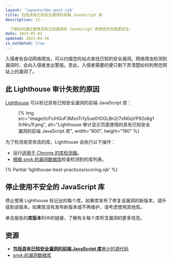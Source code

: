 ```yaml
---
layout: 'layouts/doc-post.njk'
title: 包括具有已知安全漏洞的前端 JavaScript 库
description: |2-

  了解如何通过替换具有已知漏洞的 JavaScript 库使您的页面更安全。
date: 2019-05-02
updated: 2023-04-26
is_outdated: true
---
```


入侵者有自动网络爬虫，可以扫描您的站点查找已知的安全漏洞。网络爬虫检测到漏洞时，会向入侵者发出警报。至此，入侵者需要的便只剩下弄清楚如何利用您网站上的漏洞了。

## 此 Lighthouse 审计失败的原因

[Lighthouse](https://developers.google.com/web/tools/lighthouse/) 可以标记具有已知安全漏洞的前端 JavaScript 库：

<figure>{% Img src="image/tcFciHGuF3MxnTr1y5ue01OGLBn2/7xN0qVP92s6g1XrNru1f.png", alt="Lighthouse 审计显示页面使用的具有已知安全漏洞的前端 JavaScript 库", width="800", height="190" %}</figure>

为了检测易受攻击的库，Lighthouse 会执行以下操作：

- 运行[适用于 Chrome 的库检测器](https://www.npmjs.com/package/js-library-detector)。
- [根据 snyk 的漏洞数据库](https://snyk.io/vuln?packageManager=all)检查检测到的库列表。

{% Partial 'lighthouse-best-practices/scoring.njk' %}

## 停止使用不安全的 JavaScript 库

停止使用 Lighthouse 标记出的每个库。如果库发布了修复该漏洞的新版本，请升级到该版本。如果库没有发布新版本或不再维护，请考虑使用其他库。

单击报告的**库版本**列中的链接，了解有关每个库所含漏洞的更多信息。

## 资源

- [**包括具有已知安全漏洞的前端 JavaScript 库**审计的源代码](https://github.com/GoogleChrome/lighthouse/blob/master/lighthouse-core/audits/dobetterweb/no-vulnerable-libraries.js)
- [snyk 的漏洞数据库](https://snyk.io/vuln?packageManager=all)
